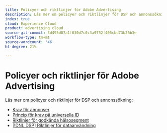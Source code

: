 ```yaml
---
title: Policyer och riktlinjer för Adobe Advertising
description: Läs mer om policyer och riktlinjer för DSP och annonssökning.
index: true
cloud: Experience Cloud
product: advertising cloud
source-git-commit: 3d495d07a1f030d7c0c3a9752f405cbd73b26b3e
workflow-type: tm+mt
source-wordcount: '46'
ht-degree: 21%

---
```


# Policyer och riktlinjer för Adobe Advertising

Läs mer om policyer och riktlinjer för DSP och annonssökning:

+ [Krav för annonser](/help/policies/ad-requirements-policy.md)
+ [Princip för krav på universella ID](/help/policies/universal-id-policy.md)
+ [Riktlinjer för godkända hälsosegment](/help/policies/health-segment-guidelines.md)
+ [[!DNL DSP] Riktlinjer för dataanvändning](/help/policies/data-usage-guidelines.md)
